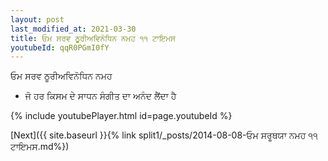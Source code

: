 ```yaml
---
layout: post
last_modified_at: 2021-03-30
title: ਓਮ ਸਰਵ ਠੂਰੀਅਵਿਨੋਧਿਨ ਨਮਹ ੧੧ ਟਾਇਮਸ
youtubeId: qqR0PGmI0fY
---
```

 
 
 ਓਮ ਸਰਵ ਠੂਰੀਅਵਿਨੋਧਿਨ ਨਮਹ  
 
 -  ਜੋ ਹਰ ਕਿਸਮ ਦੇ ਸਾਧਨ ਸੰਗੀਤ ਦਾ ਅਨੰਦ ਲੈਂਦਾ ਹੈ 
 
  
 
  
 
 
 
 
 
 


{% include youtubePlayer.html id=page.youtubeId %}
 
[Next]({{ site.baseurl }}{% link  split1/_posts/2014-08-08-ਓਮ ਸਰੂਥਯਾ ਨਮਹ ੧੧ ਟਾਇਮਸ.md%})
 
